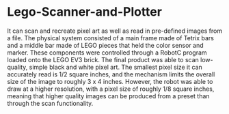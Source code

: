 # Lego-Scanner-and-Plotter
It can scan and recreate pixel art as well as read in pre-defined images from a file. 
The physical system consisted of a main frame made of Tetrix bars and a middle bar made of LEGO pieces that held the color sensor and marker. 
These components were controlled through a RobotC program loaded onto the LEGO EV3 brick.
The final product was able to scan low-quality, simple black and white pixel art. 
The smallest pixel size it can accurately read is 1/2 square inches, and the mechanism limits the overall size of the image to roughly 3 x 4 inches. 
However, the robot was able to draw at a higher resolution, with a pixel size of roughly 1/8 square inches, meaning that higher quality images can be produced from a preset than through the scan functionality.
